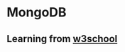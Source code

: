 # MongoDB

<h2>Learning from  <a  href="https://www.w3schools.com/mongodb/index.php"/> w3school </h2>
